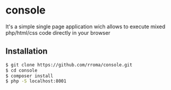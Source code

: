 # console

It's a simple single page application wich allows to execute mixed php/html/css code directly in your browser

## Installation

```sh
$ git clone https://github.com/rroma/console.git
$ cd console
$ composer install
$ php -S localhost:8001
```
